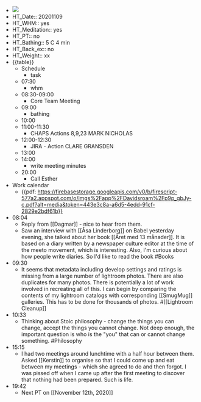 - ![](https://firebasestorage.googleapis.com/v0/b/firescript-577a2.appspot.com/o/imgs%2Fapp%2FDavidsroam%2Ffeo-Y_rwey.png?alt=media&token=3b96c933-b071-433a-840c-97e47ac34ff0)
- HT_Date:: 20201109
- HT_WHM:: yes
- HT_Meditation:: yes
- HT_PT:: no
- HT_Bathing:: 5 C 4 min
- HT_Back_ex:: no
- HT_Weight:: xx
- {{table}}
    - Schedule
        - task
    - 07:30
        - whm
    - 08:30-09:00
        - Core Team Meeting
    - 09:00
        - bathing
    - 10:00
    - 11:00-11:30
        - CHAPS Actions 8,9,23 MARK NICHOLAS
    - 12:00-12:30
        - JIRA - Action CLARE GRANSDEN
    - 13:00
    - 14:00
        - write meeting minutes
    - 20:00
        - Call Esther
- Work calendar
    -  {{pdf: https://firebasestorage.googleapis.com/v0/b/firescript-577a2.appspot.com/o/imgs%2Fapp%2FDavidsroam%2Fp9p_gbJy-c.pdf?alt=media&token=443e3c8a-a6d5-4edd-91cf-2829e2bdf61b}}
-  08:04
    - Reply from [[Dagmar]] - nice to hear from them.
    - Saw an interview with [[Åsa Linderborg]] on Babel yesterday evening, she talked about her book [[Året med 13 månader]]. It is based on a diary written by a newspaper culture editor at the time of the meeto movement, which is interesting. Also, I'm curious about how people write diaries. So I'd like to read the book #Books 
- 09:30
    - It seems that metadata including  develop settings and ratings is missing from a large number of lightroom photos. There are also duplicates for many photos. There is potentially a lot of work involved in recreating all of this. I can begin by comparing the contents of my lightroom catalogs with corresponding [[SmugMug]] galleries. This has to be done for thousands of photos. #[[Lightroom Cleanup]]
- 10:33
    - Thinking about Stoic philosophy - change the things you can change, accept the things you cannot change. Not deep enough, the important question is who is the "you" that can or cannot change something. #Philosophy
- 15:15
    - I had two meetings around lunchtime with a half hour between them. Asked [[Kerstin]] to organise so that I could come up and eat between my meetings - which she agreed to do and then forgot. I was pissed off when I came up after the first meeting to discover that nothing had been prepared.  Such is life.
- 19:42
    - Next PT on [[November 12th, 2020]]
